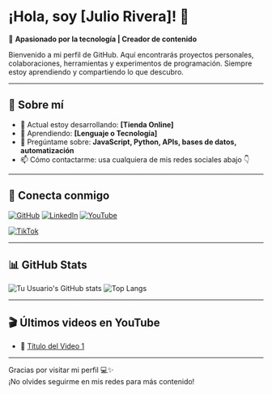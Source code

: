 # ¡Hola, soy [Julio Rivera]! 👋

🎯 **Apasionado por la tecnología | Creador de contenido**

Bienvenido a mi perfil de GitHub. Aquí encontrarás proyectos personales, colaboraciones, herramientas y experimentos de programación. Siempre estoy aprendiendo y compartiendo lo que descubro.

---

## 🚀 Sobre mí

- 🔭 Actual estoy desarrollando: **[Tienda Online]**
- 🌱 Aprendiendo: **[Lenguaje o Tecnología]**
- 💬 Pregúntame sobre: **JavaScript, Python, APIs, bases de datos, automatización**
- 📫 Cómo contactarme: usa cualquiera de mis redes sociales abajo 👇

---

## 📱 Conecta conmigo

[![GitHub](https://img.shields.io/badge/GitHub-100000?style=for-the-badge&logo=github&logoColor=white)](https://github.com/JulioRB9)
[![LinkedIn](https://img.shields.io/badge/LinkedIn-0A66C2?style=for-the-badge&logo=linkedin&logoColor=white/)](https://www.linkedin.com/in/julio-rivera-bautista/)
[![YouTube](https://img.shields.io/badge/YouTube-FF0000?style=for-the-badge&logo=youtube&logoColor=white)](https://www.youtube.com/@Julio.Rivera.)
<!-- [![Twitter](https://img.shields.io/badge/X-000000?style=for-the-badge&logo=twitter&logoColor=white)](https://twitter.com/tu-usuario) -->
<!-- [![Instagram](https://img.shields.io/badge/Instagram-E4405F?style=for-the-badge&logo=instagram&logoColor=white)](https://instagram.com/tu-usuario) -->
[![TikTok](https://img.shields.io/badge/TikTok-000000?style=for-the-badge&logo=tiktok&logoColor=white)](https://www.tiktok.com/@julio_riverab)

---

## 📊 GitHub Stats

![Tu Usuario's GitHub stats](https://github-readme-stats.vercel.app/api?username=JulioRB9&show_icons=true&theme=radical)
![Top Langs](https://github-readme-stats.vercel.app/api/top-langs/?username=JulioRB9&layout=compact&theme=radical)

---

## 🎬 Últimos videos en YouTube

<!-- You can use GitHub Actions or tools like GitHub Readme YouTube to auto-update this section -->

- 🎥 [Título del Video 1](https://youtu.be/23vIfMPNyaw?si=wlOzUl58wRDQxl5n)
<!-- - 🎥 [Título del Video 2](https://youtube.com/watch?v=videoID) -->

---

Gracias por visitar mi perfil 💻✨  
¡No olvides seguirme en mis redes para más contenido!

